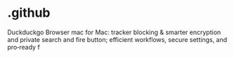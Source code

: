 # .github
Duckduckgo Browser mac for Mac: tracker blocking &amp; smarter encryption and private search and fire button; efficient workflows, secure settings, and pro‑ready f
